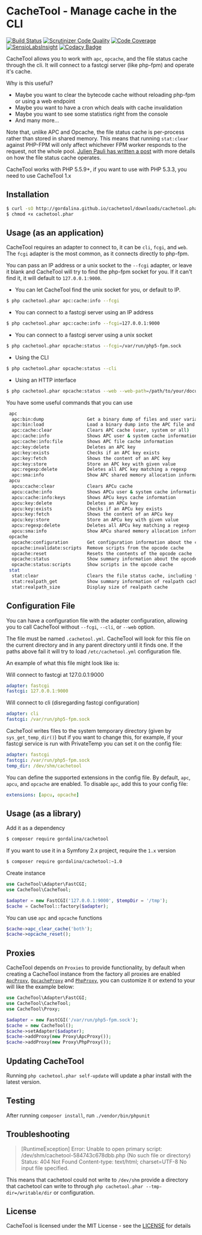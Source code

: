 CacheTool - Manage cache in the CLI
===================================

[![Build Status](https://img.shields.io/travis/gordalina/cachetool.svg)](https://travis-ci.org/gordalina/cachetool)
[![Scrutinizer Code Quality](https://img.shields.io/scrutinizer/g/gordalina/cachetool.svg)](https://scrutinizer-ci.com/g/gordalina/cachetool/?branch=master)
[![Code Coverage](https://img.shields.io/scrutinizer/coverage/g/gordalina/cachetool.svg)](https://scrutinizer-ci.com/g/gordalina/cachetool/?branch=master)
[![SensioLabsInsight](https://img.shields.io/sensiolabs/i/595c9feb-3f4d-473a-a575-81c7e97eb672.svg)](https://insight.sensiolabs.com/projects/595c9feb-3f4d-473a-a575-81c7e97eb672)
[![Codacy Badge](https://img.shields.io/codacy/2d4176f2526d4251a51b691249c4d3e1.svg)](https://www.codacy.com/app/gordalina/cachetool/dashboard)

CacheTool allows you to work with `apc`, `opcache`, and the file status cache through the cli.
It will connect to a fastcgi server (like php-fpm) and operate it's cache.

Why is this useful?
- Maybe you want to clear the bytecode cache without reloading php-fpm or using a web endpoint
- Maybe you want to have a cron which deals with cache invalidation
- Maybe you want to see some statistics right from the console
- And many more...

Note that, unlike APC and Opcache, the file status cache is per-process rather than stored in shared memory. This means that running `stat:clear` against PHP-FPM will only affect whichever FPM worker responds to the request, not the whole pool. [Julien Pauli has written a post](http://blog.jpauli.tech/2014/06/30/realpath-cache.html) with more details on how the file status cache operates.

CacheTool works with PHP 5.5.9+, if you want to use with PHP 5.3.3, you need to use CacheTool 1.x

Installation
------------

```sh
$ curl -sO http://gordalina.github.io/cachetool/downloads/cachetool.phar
$ chmod +x cachetool.phar
```

Usage (as an application)
-------------------------

CacheTool requires an adapter to connect to, it can be `cli`, `fcgi`, and `web`.
The `fcgi` adapter is the most common, as it connects directly to php-fpm.

You can pass an IP address or a unix socket to the `--fcgi` adapter, or leave it blank and CacheTool will try to find the php-fpm socket for you. If it can't find it, it will default to `127.0.0.1:9000`.

  * You can let CacheTool find the unix socket for you, or default to IP.

```sh
$ php cachetool.phar apc:cache:info --fcgi
```

  * You can connect to a fastcgi server using an IP address

```sh
$ php cachetool.phar apc:cache:info --fcgi=127.0.0.1:9000
```

  * You can connect to a fastcgi server using a unix socket

```sh
$ php cachetool.phar opcache:status --fcgi=/var/run/php5-fpm.sock
```

  * Using the CLI

```sh
$ php cachetool.phar opcache:status --cli
```

  * Using an HTTP interface

```sh
$ php cachetool.phar opcache:status --web --web-path=/path/to/your/document/root --web-url=http://url-to-your-document.root
```

You have some useful commands that you can use

```sh
 apc
  apc:bin:dump                Get a binary dump of files and user variables
  apc:bin:load                Load a binary dump into the APC file and user variables
  apc:cache:clear             Clears APC cache (user, system or all)
  apc:cache:info              Shows APC user & system cache information
  apc:cache:info:file         Shows APC file cache information
  apc:key:delete              Deletes an APC key
  apc:key:exists              Checks if an APC key exists
  apc:key:fetch               Shows the content of an APC key
  apc:key:store               Store an APC key with given value
  apc:regexp:delete           Deletes all APC key matching a regexp
  apc:sma:info                Show APC shared memory allocation information
 apcu
  apcu:cache:clear            Clears APCu cache
  apcu:cache:info             Shows APCu user & system cache information
  apcu:cache:info:keys        Shows APCu keys cache information
  apcu:key:delete             Deletes an APCu key
  apcu:key:exists             Checks if an APCu key exists
  apcu:key:fetch              Shows the content of an APCu key
  apcu:key:store              Store an APCu key with given value
  apcu:regexp:delete          Deletes all APCu key matching a regexp
  apcu:sma:info               Show APCu shared memory allocation information
 opcache
  opcache:configuration       Get configuration information about the cache
  opcache:invalidate:scripts  Remove scripts from the opcode cache
  opcache:reset               Resets the contents of the opcode cache
  opcache:status              Show summary information about the opcode cache
  opcache:status:scripts      Show scripts in the opcode cache
 stat
  stat:clear                  Clears the file status cache, including the realpath cache
  stat:realpath_get           Show summary information of realpath cache entries
  stat:realpath_size          Display size of realpath cache
```

Configuration File
------------------

You can have a configuration file with the adapter configuration, allowing you to
call CacheTool without `--fcgi`, `--cli`, or `--web` option.

The file must be named `.cachetool.yml`. CacheTool will look for this file on the
current directory and in any parent directory until it finds one.
If the paths above fail it will try to load `/etc/cachetool.yml` configuration file.

An example of what this file might look like is:

Will connect to fastcgi at 127.0.0.1:9000

```yml
adapter: fastcgi
fastcgi: 127.0.0.1:9000
```

Will connect to cli (disregarding fastcgi configuration)

```yml
adapter: cli
fastcgi: /var/run/php5-fpm.sock
```

CacheTool writes files to the system temporary directory (given by `sys_get_temp_dir()`)
but if you want to change this, for example, if your fastcgi service is run with PrivateTemp
you can set it on the config file:

```yml
adapter: fastcgi
fastcgi: /var/run/php5-fpm.sock
temp_dir: /dev/shm/cachetool
```

You can define the supported extensions in the config file. By default, `apc`, `apcu`, and
`opcache` are enabled. To disable `apc`, add this to your config file:

```yml
extensions: [apcu, opcache]
```

Usage (as a library)
--------------------

Add it as a dependency

```sh
$ composer require gordalina/cachetool
```

If you want to use it in a Symfony 2.x project, require the `1.x` version

```sh
$ composer require gordalina/cachetool:~1.0
```

Create instance

```php
use CacheTool\Adapter\FastCGI;
use CacheTool\CacheTool;

$adapter = new FastCGI('127.0.0.1:9000', $tempDir = '/tmp');
$cache = CacheTool::factory($adapter);
```

You can use `apc` and `opcache` functions

```php
$cache->apc_clear_cache('both');
$cache->opcache_reset();
```

Proxies
-------

CacheTool depends on `Proxies` to provide functionality, by default when creating a CacheTool instance from the factory
all proxies are enabled [`ApcProxy`](https://github.com/gordalina/cachetool/blob/master/src/CacheTool/Proxy/ApcProxy.php), [`OpcacheProxy`](https://github.com/gordalina/cachetool/blob/master/src/CacheTool/Proxy/OpcacheProxy.php) and [`PhpProxy`](https://github.com/gordalina/cachetool/blob/master/src/CacheTool/Proxy/PhpProxy.php), you can customize it or extend to your will like the example below:

```php
use CacheTool\Adapter\FastCGI;
use CacheTool\CacheTool;
use CacheTool\Proxy;

$adapter = new FastCGI('/var/run/php5-fpm.sock');
$cache = new CacheTool();
$cache->setAdapter($adapter);
$cache->addProxy(new Proxy\ApcProxy());
$cache->addProxy(new Proxy\PhpProxy());
```

Updating CacheTool
------------------

Running `php cachetool.phar self-update` will update a phar install with the latest version.

Testing
-------

After running `composer install`, run `./vendor/bin/phpunit`

Troubleshooting
---------------

> [RuntimeException]
> Error: Unable to open primary script: /dev/shm/cachetool-584743c678dbb.php (No such file or directory)
> Status: 404 Not Found
> Content-type: text/html; charset=UTF-8
> No input file specified.

This means that cachetool could not write to `/dev/shm` provide a directory that cachetool can write to through `php cachetool.phar --tmp-dir=/writable/dir` or configuration.

License
-------

CacheTool is licensed under the MIT License - see the [LICENSE](LICENSE) for details
